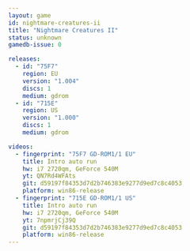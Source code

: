 ```yaml
---
layout: game
id: nightmare-creatures-ii
title: "Nightmare Creatures II"
status: unknown
gamedb-issue: 0

releases:
  - id: "75F7"
    region: EU
    version: "1.004"
    discs: 1
    medium: gdrom
  - id: "715E"
    region: US
    version: "1.000"
    discs: 1
    medium: gdrom

videos:
  - fingerprint: "75F7 GD-ROM1/1 EU"
    title: Intro auto run
    hw: i7 2720qm, GeForce 540M
    yt: QN7Rd4WFAts
    git: d59197f84353d7d2b746383e9277d9ed7c8c4053
    platform: win86-release
  - fingerprint: "715E GD-ROM1/1 US"
    title: Intro auto run
    hw: i7 2720qm, GeForce 540M
    yt: 7npmrjCj39Q
    git: d59197f84353d7d2b746383e9277d9ed7c8c4053
    platform: win86-release
---
```

